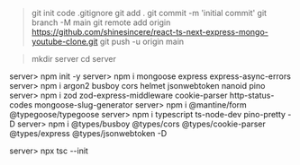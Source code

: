 > git init
> code .gitignore
> git add .
> git commit -m 'initial commit'
> git branch -M main
> git remote add origin https://github.com/shinesincere/react-ts-next-express-mongo-youtube-clone.git
> git push -u origin main

> mkdir server
> cd server

server> npm init -y
server> npm i mongoose express express-async-errors
server> npm i argon2 busboy cors helmet jsonwebtoken nanoid pino
server> npm i zod zod-express-middleware cookie-parser http-status-codes mongoose-slug-generator
server> npm i @mantine/form @typegoose/typegoose
server> npm i typescript ts-node-dev pino-pretty -D
server> npm i @types/busboy @types/cors @types/cookie-parser @types/express @types/jsonwebtoken -D

server> npx tsc --init